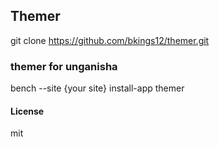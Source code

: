 ## Themer
git clone https://github.com/bkings12/themer.git

### themer for unganisha
bench --site {your site} install-app themer

#### License

mit
